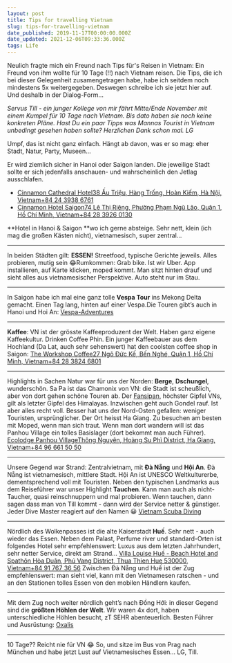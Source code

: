 ```yaml
---
layout: post
title: Tips for travelling Vietnam
slug: tips-for-travelling-vietnam
date_published: 2019-11-17T00:00:00.000Z
date_updated: 2021-12-06T09:33:36.000Z
tags: Life
---
```


Neulich fragte mich ein Freund nach Tips für's Reisen in Vietnam: Ein Freund von ihm wollte für 10 Tage (!!) nach Vietnam reisen. Die Tips, die ich bei dieser Gelegenheit zusamengetragen habe, habe ich seitdem noch mindestens 5x weitergegeben. Deswegen schreibe ich sie jetzt hier auf. Und deshalb in der Dialog-Form...

*Servus Till - ein junger Kollege von mir fährt Mitte/Ende November mit einem Kumpel für 10 Tage nach Vietnam.*
*Bis dato haben sie noch keine konkreten Pläne. Hast Du ein paar Tipps was Mannas Tourist in Vietnam unbedingt gesehen haben sollte?*
*Herzlichen Dank schon mal.*
*LG*

Umpf, das ist nicht ganz einfach. Hängt ab davon, was er so mag: eher Stadt, Natur, Party, Museen...

Er wird ziemlich sicher in Hanoi oder Saigon landen. Die jeweilige Stadt sollte er sich jedenfalls anschauen- und wahrscheinlich den Jetlag ausschlafen.

- [Cinnamon Cathedral Hotel38 Ấu Triệu, Hàng Trống, Hoàn Kiếm, Hà Nội, Vietnam+84 24 3938 6761](https://goo.gl/maps/JtbFi8FVmn416DC27)
- [Cinnamon Hotel Saigon74 Lê Thị Riêng, Phường Phạm Ngũ Lão, Quận 1, Hồ Chí Minh, Vietnam+84 28 3926 0130](https://goo.gl/maps/WFWoCD2ZUEgm2i9x5)

**Hotel in Hanoi & Saigon **wo ich gerne absteige. Sehr nett, klein (ich mag die großen Kästen nicht), vietnamesisch, super zentral...

---

In beiden Städten gilt: **ESSEN!** Streetfood, typische Gerichte jeweils. Alles probieren, mutig sein 😂Rumkommen: Grab bike. Ist wir Uber. App installieren, auf Karte klicken, moped kommt. Man sitzt hinten drauf und sieht alles aus vietnamesischer Perspektive. Auto steht nur im Stau.

---

In Saigon habe ich mal eine ganz tolle **Vespa Tour** ins Mekong Delta gemacht. Einen Tag lang, hinten auf einer Vespa.Die Touren gibt’s auch in Hanoi und Hoi An: [Vespa-Adventures](https://vespaadventuretours.com)

---

**Kaffee**: VN ist der grösste Kaffeeproduzent der Welt. Haben ganz eigene Kaffeekultur. Drinken Coffee Phin. Ein junger Kaffeebauer aus dem Hochland (Da Lat, auch sehr sehenswert) hat den coolsten coffee shop in Saigon:
[The Workshop Coffee27 Ngô Đức Kế, Bến Nghé, Quận 1, Hồ Chí Minh, Vietnam+84 28 3824 6801](https://goo.gl/maps/uyV7neisEPLL8mgJA)

---

Highlights in Sachen Natur war für uns der Norden: **Berge**, **Dschungel**, wunderschön. Sa Pa ist das Chamonix von VN: die Stadt ist scheußlich, aber von dort gehen schöne Touren ab. Der [Fansipan](https://de.wikipedia.org/wiki/Fansipan), höchster Gipfel VNs, gilt als letzter Gipfel des Himalayas. Inzwischen geht auch Gondel rauf. Ist aber alles recht voll. Besser hat uns der Nord-Osten gefallen: weniger Touristen, ursprünglicher. Der Ort heisst Ha Giang. Zu besuchen am besten mit Moped, wenn man sich traut. Wenn man dort wandern will ist das Panhou Village ein tolles Basislager (dort bekommt man auch Führer).
[Ecolodge Panhou VillageThông Nguyên, Hoàng Su Phì District, Ha Giang, Vietnam+84 96 661 50 50](https://goo.gl/maps/BwKQgb6QLVN8prxy9)

---

Unsere Gegend war Strand: Zentralvietnam, mit **Đà Nẵng** und **Hội An**. Đà Nẵng ist vietnamesisch, mittlere Stadt. Hội An ist UNESCO Weltkulturerbe, dementsprechend voll mit Touristen. Neben den typischen Landmarks aus dem Reiseführer war unser Highlight **Tauchen**. Kann man auch als nicht-Taucher, quasi reinschnuppern und mal probieren. Wenn tauchen, dann sagen dass man von Till kommt - dann wird der Service netter & günstiger. Jeder Dive Master reagiert auf den Namen 😀
[Vietnam Scuba Diving](https://vietnamscubadiving.com)

---

Nördlich des Wolkenpasses ist die alte Kaiserstadt **Huế**. Sehr nett - auch wieder das Essen. Neben dem Palast, Perfume river und standard-Orten ist folgendes Hotel sehr empfehlenswert: Luxus aus dem letzten Jahrhundert, sehr netter Service, direkt am Strand...
[Villa Louise Huế - Beach Hotel and Spathôn Hòa Duân, Phú Vang District, Thua Thien Hue 530000, Vietnam+84 91 767 36 56](https://goo.gl/maps/QrQpgRNayjeXdWYS7)
Zwischen Đà Nẵng und Huế ist der Zug empfehlenswert: man sieht viel, kann mit den Vietnamesen ratschen - und an den Stationen tolles Essen von den mobilen Händlern kaufen.

---

Mit dem Zug noch weiter nördlich geht’s nach Đồng Hới: in dieser Gegend sind die **größten Höhlen der Welt**. Wir waren 4x dort, haben unterschiedliche Höhlen besucht, zT SEHR abenteuerlich. Besten Führer und Ausrüstung:
[Oxalis](https://oxalisadventure.com)

---

10 Tage?? Reicht nie für VN 😂
So, und sitze im Bus von Prag nach München und habe jetzt Lust auf Vietnamesisches Essen...
LG,
Till.
